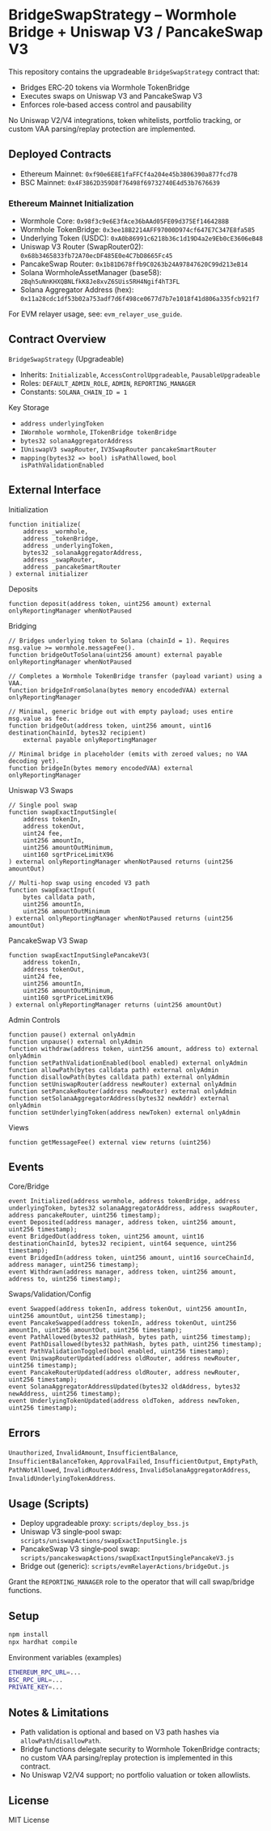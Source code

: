 # BridgeSwapStrategy – Wormhole Bridge + Uniswap V3 / PancakeSwap V3

This repository contains the upgradeable `BridgeSwapStrategy` contract that:
- Bridges ERC‑20 tokens via Wormhole TokenBridge
- Executes swaps on Uniswap V3 and PancakeSwap V3
- Enforces role‑based access control and pausability

No Uniswap V2/V4 integrations, token whitelists, portfolio tracking, or custom VAA parsing/replay protection are implemented.

## Deployed Contracts

- Ethereum Mainnet: `0xf90e6E8E1faFFCf4a204e45b3806390a877fcd7B`
- BSC Mainnet: `0x4F3862D359D8f76498f69732740E4d53b7676639`

### Ethereum Mainnet Initialization

- Wormhole Core: `0x98f3c9e6E3fAce36bAAd05FE09d375Ef1464288B`
- Wormhole TokenBridge: `0x3ee18B2214AFF97000D974cf647E7C347E8fa585`
- Underlying Token (USDC): `0xA0b86991c6218b36c1d19D4a2e9Eb0cE3606eB48`
- Uniswap V3 Router (SwapRouter02): `0x68b3465833fb72A70ecDF485E0e4C7bD8665Fc45`
- PancakeSwap Router: `0x1b81D678ffb9C0263b24A97847620C99d213eB14`
- Solana WormholeAssetManager (base58): `2Bqh5uNnKHXQBNLfkK8Je8xvZ6SUis5RH4Ngif4hT3FL`
- Solana Aggregator Address (hex): `0x11a28cdc1df53b02a753adf7d6f498ce0677d7b7e1018f41d806a335fcb921f7`

For EVM relayer usage, see: `evm_relayer_use_guide`.

## Contract Overview

`BridgeSwapStrategy` (Upgradeable)
- Inherits: `Initializable`, `AccessControlUpgradeable`, `PausableUpgradeable`
- Roles: `DEFAULT_ADMIN_ROLE`, `ADMIN`, `REPORTING_MANAGER`
- Constants: `SOLANA_CHAIN_ID = 1`

Key Storage
- `address underlyingToken`
- `IWormhole wormhole`, `ITokenBridge tokenBridge`
- `bytes32 solanaAggregatorAddress`
- `IUniswapV3 swapRouter`, `IV3SwapRouter pancakeSmartRouter`
- `mapping(bytes32 => bool) isPathAllowed`, `bool isPathValidationEnabled`

## External Interface

Initialization
```solidity
function initialize(
    address _wormhole,
    address _tokenBridge,
    address _underlyingToken,
    bytes32 _solanaAggregatorAddress,
    address _swapRouter,
    address _pancakeSmartRouter
) external initializer
```

Deposits
```solidity
function deposit(address token, uint256 amount) external onlyReportingManager whenNotPaused
```

Bridging
```solidity
// Bridges underlying token to Solana (chainId = 1). Requires msg.value >= wormhole.messageFee().
function bridgeOutToSolana(uint256 amount) external payable onlyReportingManager whenNotPaused

// Completes a Wormhole TokenBridge transfer (payload variant) using a VAA.
function bridgeInFromSolana(bytes memory encodedVAA) external onlyReportingManager

// Minimal, generic bridge out with empty payload; uses entire msg.value as fee.
function bridgeOut(address token, uint256 amount, uint16 destinationChainId, bytes32 recipient)
    external payable onlyReportingManager

// Minimal bridge in placeholder (emits with zeroed values; no VAA decoding yet).
function bridgeIn(bytes memory encodedVAA) external onlyReportingManager
```

Uniswap V3 Swaps
```solidity
// Single pool swap
function swapExactInputSingle(
    address tokenIn,
    address tokenOut,
    uint24 fee,
    uint256 amountIn,
    uint256 amountOutMinimum,
    uint160 sqrtPriceLimitX96
) external onlyReportingManager whenNotPaused returns (uint256 amountOut)

// Multi-hop swap using encoded V3 path
function swapExactInput(
    bytes calldata path,
    uint256 amountIn,
    uint256 amountOutMinimum
) external onlyReportingManager whenNotPaused returns (uint256 amountOut)
```

PancakeSwap V3 Swap
```solidity
function swapExactInputSinglePancakeV3(
    address tokenIn,
    address tokenOut,
    uint24 fee,
    uint256 amountIn,
    uint256 amountOutMinimum,
    uint160 sqrtPriceLimitX96
) external onlyReportingManager returns (uint256 amountOut)
```

Admin Controls
```solidity
function pause() external onlyAdmin
function unpause() external onlyAdmin
function withdraw(address token, uint256 amount, address to) external onlyAdmin
function setPathValidationEnabled(bool enabled) external onlyAdmin
function allowPath(bytes calldata path) external onlyAdmin
function disallowPath(bytes calldata path) external onlyAdmin
function setUniswapRouter(address newRouter) external onlyAdmin
function setPancakeRouter(address newRouter) external onlyAdmin
function setSolanaAggregatorAddress(bytes32 newAddr) external onlyAdmin
function setUnderlyingToken(address newToken) external onlyAdmin
```

Views
```solidity
function getMessageFee() external view returns (uint256)
```

## Events

Core/Bridge
```solidity
event Initialized(address wormhole, address tokenBridge, address underlyingToken, bytes32 solanaAggregatorAddress, address swapRouter, address pancakeRouter, uint256 timestamp);
event Deposited(address manager, address token, uint256 amount, uint256 timestamp);
event BridgedOut(address token, uint256 amount, uint16 destinationChainId, bytes32 recipient, uint64 sequence, uint256 timestamp);
event BridgedIn(address token, uint256 amount, uint16 sourceChainId, address manager, uint256 timestamp);
event Withdrawn(address manager, address token, uint256 amount, address to, uint256 timestamp);
```

Swaps/Validation/Config
```solidity
event Swapped(address tokenIn, address tokenOut, uint256 amountIn, uint256 amountOut, uint256 timestamp);
event PancakeSwapped(address tokenIn, address tokenOut, uint256 amountIn, uint256 amountOut, uint256 timestamp);
event PathAllowed(bytes32 pathHash, bytes path, uint256 timestamp);
event PathDisallowed(bytes32 pathHash, bytes path, uint256 timestamp);
event PathValidationToggled(bool enabled, uint256 timestamp);
event UniswapRouterUpdated(address oldRouter, address newRouter, uint256 timestamp);
event PancakeRouterUpdated(address oldRouter, address newRouter, uint256 timestamp);
event SolanaAggregatorAddressUpdated(bytes32 oldAddress, bytes32 newAddress, uint256 timestamp);
event UnderlyingTokenUpdated(address oldToken, address newToken, uint256 timestamp);
```

## Errors

`Unauthorized`, `InvalidAmount`, `InsufficientBalance`, `InsufficientBalanceToken`, `ApprovalFailed`, `InsufficientOutput`, `EmptyPath`, `PathNotAllowed`, `InvalidRouterAddress`, `InvalidSolanaAggregatorAddress`, `InvalidUnderlyingTokenAddress`.

## Usage (Scripts)

- Deploy upgradeable proxy: `scripts/deploy_bss.js`
- Uniswap V3 single‑pool swap: `scripts/uniswapActions/swapExactInputSingle.js`
- PancakeSwap V3 single‑pool swap: `scripts/pancakeswapActions/swapExactInputSinglePancakeV3.js`
- Bridge out (generic): `scripts/evmRelayerActions/bridgeOut.js`

Grant the `REPORTING_MANAGER` role to the operator that will call swap/bridge functions.

## Setup

```bash
npm install
npx hardhat compile
```

Environment variables (examples)
```bash
ETHEREUM_RPC_URL=...
BSC_RPC_URL=...
PRIVATE_KEY=...
```

## Notes & Limitations

- Path validation is optional and based on V3 path hashes via `allowPath`/`disallowPath`.
- Bridge functions delegate security to Wormhole TokenBridge contracts; no custom VAA parsing/replay protection is implemented in this contract.
- No Uniswap V2/V4 support; no portfolio valuation or token allowlists.

## License

MIT License